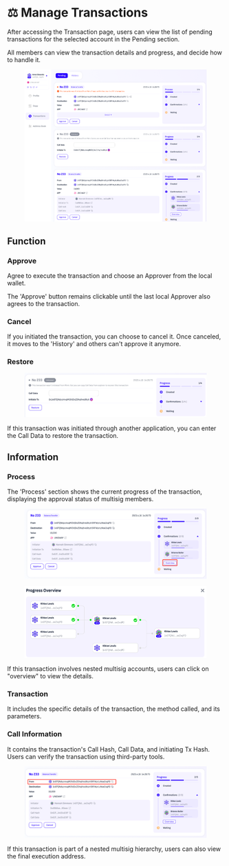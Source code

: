 # ⚖️ Manage Transactions

After accessing the Transaction page, users can view the list of pending transactions for the selected account in the Pending section.

All members can view the transaction details and progress, and decide how to handle it.

<figure><img src="../../.gitbook/assets/image (19).png" alt=""><figcaption></figcaption></figure>

## Function

### Approve

Agree to execute the transaction and choose an Approver from the local wallet.&#x20;

The 'Approve' button remains clickable until the last local Approver also agrees to the transaction.

### Cancel

If you initiated the transaction, you can choose to cancel it. Once canceled, it moves to the 'History' and others can't approve it anymore.

### Restore

<figure><img src="../../.gitbook/assets/image (6).png" alt=""><figcaption></figcaption></figure>

If this transaction was initiated through another application, you can enter the Call Data to restore the transaction.

## Information

### Process

The 'Process' section shows the current progress of the transaction, displaying the approval status of multisig members.&#x20;

<figure><img src="../../.gitbook/assets/image (8).png" alt=""><figcaption></figcaption></figure>

<figure><img src="../../.gitbook/assets/image (7).png" alt=""><figcaption></figcaption></figure>

If this transaction involves nested multisig accounts, users can click on "overview" to view the details.

### Transaction

It includes the specific details of the transaction, the method called, and its parameters.

### Call Information

It contains the transaction's Call Hash, Call Data, and initiating Tx Hash. Users can verify the transaction using third-party tools.

<figure><img src="../../.gitbook/assets/image (9).png" alt=""><figcaption></figcaption></figure>

If this transaction is part of a nested multisig hierarchy, users can also view the final execution address.
